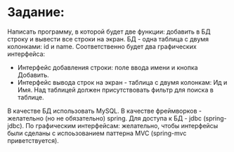 Задание:
========

Написать программу, в которой будет две функции: добавить в БД строку и
вывести все строки на экран. БД - одна таблица с двумя колонками: id и
name. Соответственно будет два графических интерфейса:
*  Интерфейс добавления строки: поле ввода имени и кнопка Добавить.
*  Интерфейс вывода строк на экран - таблица с двумя колонкам: Ид и Имя. Над таблицей должен
присутствовать фильтр для поиска в таблице.

В качестве БД использовать MySQL.
В качестве фреймворков - желательно (но не обязательно) spring. Для доступа
к БД - jdbc (spring-jdbc).
По графическим интерфейсам: желательно, чтобы интерфейсы были сделаны с испоьзованием
паттерна MVC (spring-mvc приветствуется).